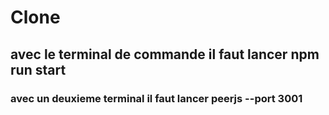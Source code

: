 # Clone
## avec le terminal de commande il faut lancer npm run start
### avec un deuxieme terminal il faut lancer peerjs --port 3001 
